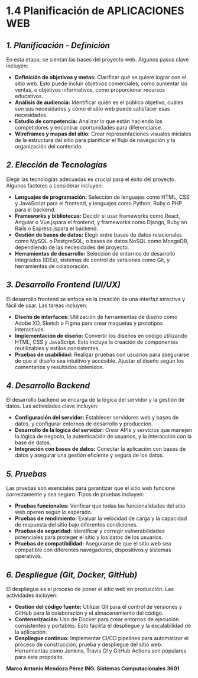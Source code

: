 # 1.4 Planificación de APLICACIONES WEB 

## *1. Planificación - Definición*
En esta etapa, se sientan las bases del proyecto web. Algunos pasos clave incluyen:

- **Definición de objetivos y metas:** Clarificar qué se quiere lograr con el sitio web. Esto puede incluir objetivos comerciales, como aumentar las ventas, o objetivos informativos, como proporcionar recursos educativos.
- **Análisis de audiencia:** Identificar quién es el público objetivo, cuáles son sus necesidades y cómo el sitio web puede satisfacer esas necesidades.
- **Estudio de competencia:** Analizar lo que están haciendo los competidores y encontrar oportunidades para diferenciarse.
- **Wireframes y mapas del sitio:** Crear representaciones visuales iniciales de la estructura del sitio para planificar el flujo de navegación y la organización del contenido.

## *2. Elección de Tecnologías*
Elegir las tecnologías adecuadas es crucial para el éxito del proyecto. Algunos factores a considerar incluyen:

- **Lenguajes de programación:** Selección de lenguajes como HTML, CSS y JavaScript para el frontend, y lenguajes como Python, Ruby o PHP para el backend.
- **Frameworks y bibliotecas:** Decidir si usar frameworks como React, Angular o Vue.jspara el frontend, y frameworks como Django, Ruby on Rails o Express.jspara el backend.
- **Gestión de bases de datos:** Elegir entre bases de datos relacionales como MySQL o PostgreSQL, o bases de datos NoSQL como MongoDB, dependiendo de las necesidades del proyecto.
- **Herramientas de desarrollo:** Selección de entornos de desarrollo integrados (IDEs), sistemas de control de versiones como Git, y herramientas de colaboración.

## *3. Desarrollo Frontend (UI/UX)*
El desarrollo frontend se enfoca en la creación de una interfaz atractiva y fácil de usar. Las tareas incluyen:

- **Diseño de interfaces:** Utilización de herramientas de diseño como Adobe XD, Sketch o Figma para crear maquetas y prototipos interactivos.
- **Implementación de diseño:** Convertir los diseños en código utilizando HTML, CSS y JavaScript. Esto incluye la creación de componentes reutilizables y estilos consistentes.
- **Pruebas de usabilidad:** Realizar pruebas con usuarios para asegurarse de que el diseño sea intuitivo y accesible. Ajustar el diseño según los comentarios y resultados obtenidos.

## *4. Desarrollo Backend*
El desarrollo backend se encarga de la lógica del servidor y la gestión de datos. Las actividades clave incluyen:

- **Configuración del servidor:** Establecer servidores web y bases de datos, y configurar entornos de desarrollo y producción.
- **Desarrollo de la lógica del servidor:** Crear APIs y servicios que manejen la lógica de negocio, la autenticación de usuarios, y la interacción con la base de datos.
- **Integración con bases de datos:** Conectar la aplicación con bases de datos y asegurar una gestión eficiente y segura de los datos.

## *5. Pruebas*
Las pruebas son esenciales para garantizar que el sitio web funcione correctamente y sea seguro. Tipos de pruebas incluyen:

- **Pruebas funcionales:** Verificar que todas las funcionalidades del sitio web operen según lo esperado.
- **Pruebas de rendimiento:** Evaluar la velocidad de carga y la capacidad de respuesta del sitio bajo diferentes condiciones.
- **Pruebas de seguridad:** Identificar y corregir vulnerabilidades potenciales para proteger el sitio y los datos de los usuarios.
- **Pruebas de compatibilidad:** Asegurarse de que el sitio web sea compatible con diferentes navegadores, dispositivos y sistemas operativos.

## *6. Despliegue (Git, Docker, GitHub)*
El despliegue es el proceso de poner el sitio web en producción. Las actividades incluyen:

- **Gestión del código fuente:** Utilizar Git para el control de versiones y GitHub para la colaboración y el almacenamiento del código.
- **Contenerización:** Uso de Docker para crear entornos de ejecución consistentes y portables. Esto facilita el despliegue y la escalabilidad de la aplicación.
- **Despliegue continuo:** Implementar CI/CD pipelines para automatizar el proceso de construcción, prueba y despliegue del sitio web. Herramientas como Jenkins, Travis CI y GitHub Actions son populares para este propósito.

**Marco Antonio Mendoza Pérez
ING. Sistemas Computacionales
3601**